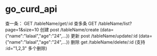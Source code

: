 # go_curd_api
查一条：
GET /tableName/get/:id
查多条
GET /tableName/list?page=1&size=10
创建
post /tableName/create   (data={"name":"lalaal","age":"24",...})
更新
post /tableName/update/:id  (data={"name":"lalaal","age":"24",...})
删除
get /tableName/delete/:id (支持 :id="1,2,3" 多个删除)
